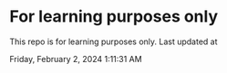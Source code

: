 # For learning purposes only
This repo is for learning purposes only.
Last updated at

Friday, February 2, 2024 1:11:31 AM

